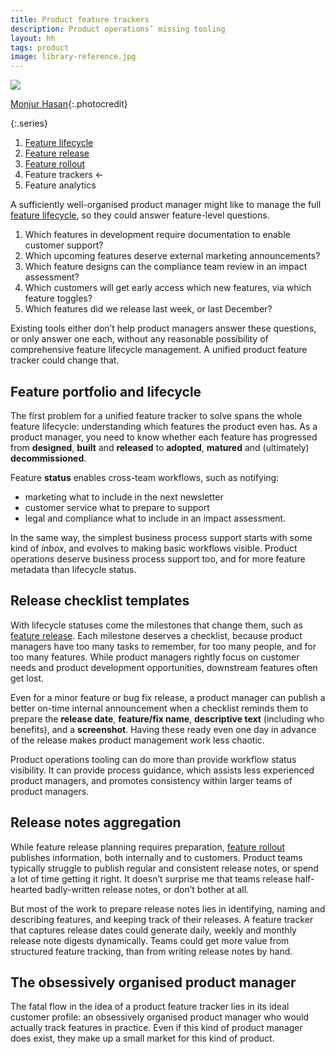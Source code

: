 ```yaml
---
title: Product feature trackers
description: Product operations’ missing tooling
layout: hh
tags: product
image: library-reference.jpg
---
```


![](library-reference.jpg)

[Monjur Hasan](https://unsplash.com/photos/IZyAtxoPX98){:.photocredit}

{:.series}
1. [Feature lifecycle](feature-lifecycle)
2. [Feature release](feature-release)
3. [Feature rollout](feature-rollout)
4. Feature trackers ←
5. Feature analytics

A sufficiently well-organised product manager might like to manage the full
[feature lifecycle](feature-lifecycle), so they could answer feature-level questions.

1. Which features in development require documentation to enable customer support?
2. Which upcoming features deserve external marketing announcements?
3. Which feature designs can the compliance team review in an impact assessment?
4. Which customers will get early access which new features, via which feature toggles?
5. Which features did we release last week, or last December?

Existing tools either don’t help product managers answer these questions, or only answer one each, without any reasonable possibility of comprehensive feature lifecycle management.
A unified product feature tracker could change that.

## Feature portfolio and lifecycle

The first problem for a unified feature tracker to solve spans the whole feature lifecycle:
understanding which features the product even has.
As a product manager, you need to know whether each feature has progressed from **designed**, **built** and **released** to **adopted**, **matured** and (ultimately) **decommissioned**.

Feature **status** enables cross-team workflows, such as notifying:

* marketing what to include in the next newsletter
* customer service what to prepare to support
* legal and compliance what to include in an impact assessment.

In the same way, the simplest business process support starts with some kind of _inbox_, and evolves to making basic workflows visible.
Product operations deserve business process support too, and for more feature metadata than lifecycle status.

## Release checklist templates

With lifecycle statuses come the milestones that change them, such as [feature release](feature-release).
Each milestone deserves a checklist, because product managers have too many tasks to remember, 
for too many people, and for too many features.
While product managers rightly focus on customer needs and product development opportunities, downstream features often get lost.

Even for a minor feature or bug fix release, a product manager can publish a better on-time internal announcement when a checklist reminds them to prepare the **release date**, **feature/fix name**, **descriptive text** (including who benefits), and a **screenshot**.
Having these ready even one day in advance of the release makes product management work less chaotic.

Product operations tooling can do more than provide workflow status visibility.
It can provide process guidance, which assists less experienced product managers, and promotes consistency within larger teams of product managers.

## Release notes aggregation

While feature release planning requires preparation, [feature rollout](feature-rollout) publishes information, both internally and to customers.
Product teams typically struggle to publish regular and consistent release notes, or spend a lot of time getting it right.
It doesn’t surprise me that teams release half-hearted badly-written release notes, or don’t bother at all.

But most of the work to prepare release notes lies in identifying, naming and describing features, and keeping track of their releases.
A feature tracker that captures release dates could generate daily, weekly and monthly release note digests dynamically.
Teams could get more value from structured feature tracking, than from writing release notes by hand.

## The obsessively organised product manager

The fatal flow in the idea of a product feature tracker lies in its ideal customer profile:
an obsessively organised product manager who would actually track features in practice.
Even if this kind of product manager does exist, they make up a small market for this kind of product.
